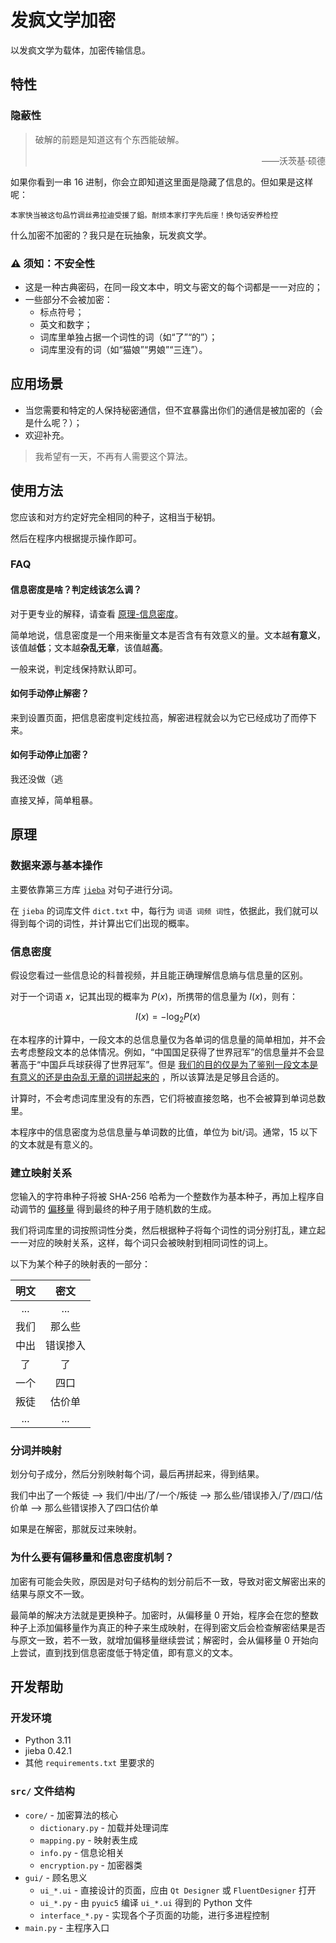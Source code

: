 # 发疯文学加密

以发疯文学为载体，加密传输信息。

## 特性

### 隐蔽性

> 破解的前题是知道这有个东西能破解。
> <p align="right">——沃茨基·硕德</p>

如果你看到一串 16 进制，你会立即知道这里面是隐藏了信息的。但如果是这样呢：

```text
本家快当被这句品竹调丝弗拉迪受援了鉏。耐烦本家打字先后座！换句话安养检控
```

什么加密不加密的？我只是在玩抽象，玩发疯文学。

### :warning: 须知：不安全性

- 这是一种古典密码，在同一段文本中，明文与密文的每个词都是一一对应的；
- 一些部分不会被加密：
    - 标点符号；
    - 英文和数字；
    - 词库里单独占据一个词性的词（如“了”“的”）；
    - 词库里没有的词（如“猫娘”“男娘”“三连”）。

## 应用场景

- 当您需要和特定的人保持秘密通信，但不宜暴露出你们的通信是被加密的（会是什么呢？）；
- 欢迎补充。

> 我希望有一天，不再有人需要这个算法。

## 使用方法

您应该和对方约定好完全相同的种子，这相当于秘钥。

然后在程序内根据提示操作即可。

### FAQ

#### 信息密度是啥？判定线该怎么调？

对于更专业的解释，请查看 [原理-信息密度](#信息密度)。

简单地说，信息密度是一个用来衡量文本是否含有有效意义的量。文本越**有意义**，该值越**低**；文本越**杂乱无章**，该值越**高**。

一般来说，判定线保持默认即可。

#### 如何手动停止解密？

来到设置页面，把信息密度判定线拉高，解密进程就会以为它已经成功了而停下来。

#### 如何手动停止加密？

我还没做（逃

直接叉掉，简单粗暴。

## 原理

### 数据来源与基本操作

主要依靠第三方库 [`jieba`](https://github.com/fxsjy/jieba) 对句子进行分词。

在 `jieba` 的词库文件 `dict.txt` 中，每行为 `词语 词频 词性`，依据此，我们就可以得到每个词的词性，并计算出它们出现的概率。

### 信息密度

假设您看过一些信息论的科普视频，并且能正确理解信息熵与信息量的区别。

对于一个词语 $x$，记其出现的概率为 $P(x)$，所携带的信息量为 $I(x)$，则有：

$$
I(x) = -\log_2 P(x)
$$

在本程序的计算中，一段文本的总信息量仅为各单词的信息量的简单相加，并不会去考虑整段文本的总体情况。例如，“中国国足获得了世界冠军”的信息量并不会显著高于“中国乒乓球获得了世界冠军”。但是
[我们的目的仅是为了鉴别一段文本是有意义的还是由杂乱无章的词拼起来的](#为什么要有偏移量和信息密度机制)
，所以该算法是足够且合适的。

计算时，不会考虑词库里没有的东西，它们将被直接忽略，也不会被算到单词总数里。

本程序中的信息密度为总信息量与单词数的比值，单位为 bit/词。通常，15 以下的文本就是有意义的。

### 建立映射关系

您输入的字符串种子将被 SHA-256 哈希为一个整数作为基本种子，再加上程序自动调节的 [偏移量](#为什么要有偏移量和信息密度机制)
得到最终的种子用于随机数的生成。

我们将词库里的词按照词性分类，然后根据种子将每个词性的词分别打乱，建立起一一对应的映射关系，这样，每个词只会被映射到相同词性的词上。

以下为某个种子的映射表的一部分：

| 明文  |  密文  |
|:---:|:----:|
| ... | ...  |
| 我们  | 那么些  |
| 中出  | 错误掺入 |
|  了  |  了   |
| 一个  |  四口  |
| 叛徒  | 估价单  |
| ... | ...  |

### 分词并映射

划分句子成分，然后分别映射每个词，最后再拼起来，得到结果。

我们中出了一个叛徒
--> 我们/中出/了/一个/叛徒
--> 那么些/错误掺入/了/四口/估价单
--> 那么些错误掺入了四口估价单

如果是在解密，那就反过来映射。

### 为什么要有偏移量和信息密度机制？

加密有可能会失败，原因是对句子结构的划分前后不一致，导致对密文解密出来的结果与原文不一致。

最简单的解决方法就是更换种子。加密时，从偏移量 0
开始，程序会在您的整数种子上添加偏移量作为真正的种子来生成映射，在得到密文后会检查解密结果是否与原文一致，若不一致，就增加偏移量继续尝试；解密时，会从偏移量
0 开始向上尝试，直到找到信息密度低于特定值，即有意义的文本。

## 开发帮助

### 开发环境

- Python 3.11
- jieba 0.42.1
- 其他 `requirements.txt` 里要求的

### `src/` 文件结构

- `core/` - 加密算法的核心
    - `dictionary.py` - 加载并处理词库
    - `mapping.py` - 映射表生成
    - `info.py` - 信息论相关
    - `encryption.py` - 加密器类
- `gui/` - 顾名思义
    - `ui_*.ui` - 直接设计的页面，应由 `Qt Designer` 或 `FluentDesigner` 打开
    - `ui_*.py` - 由 `pyuic5` 编译 `ui_*.ui` 得到的 Python 文件
    - `interface_*.py` - 实现各个子页面的功能，进行多进程控制
- `main.py` - 主程序入口
